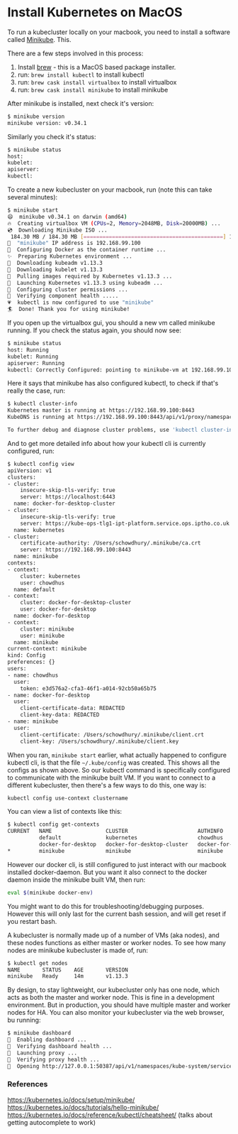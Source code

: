 # Install Kubernetes on MacOS

To run a kubecluster locally on your macbook, you need to install a software called [Minikube](https://kubernetes.io/docs/setup/minikube/). This.

There are a few steps involved in this process:

1. Install [brew](https://brew.sh/) - this is a MacOS based package installer. 
2. run: `brew install kubectl` to install kubectl
3. run: `brew cask install virtualbox` to install virtualbox
4. run: `brew cask install minikube` to install minikube

After minikube is installed, next check it's version:

```bash
$ minikube version
minikube version: v0.34.1
```

Similarly you check it's status:

```bash
$ minikube status
host:
kubelet:
apiserver:
kubectl:
```

To create a new kubecluster on your macbook, run (note this can take several minutes):

```bash
$ minikube start
😄  minikube v0.34.1 on darwin (amd64)
🔥  Creating virtualbox VM (CPUs=2, Memory=2048MB, Disk=20000MB) ...
💿  Downloading Minikube ISO ...
 184.30 MB / 184.30 MB [============================================] 100.00% 0s
📶  "minikube" IP address is 192.168.99.100
🐳  Configuring Docker as the container runtime ...
✨  Preparing Kubernetes environment ...
💾  Downloading kubeadm v1.13.3
💾  Downloading kubelet v1.13.3
🚜  Pulling images required by Kubernetes v1.13.3 ...
🚀  Launching Kubernetes v1.13.3 using kubeadm ... 
🔑  Configuring cluster permissions ...
🤔  Verifying component health .....
💗  kubectl is now configured to use "minikube"
🏄  Done! Thank you for using minikube!
```

If you open up the virtualbox gui, you should a new vm called minikube running. If you check the status again, you should now see:

```bash
$ minikube status
host: Running
kubelet: Running
apiserver: Running
kubectl: Correctly Configured: pointing to minikube-vm at 192.168.99.100
```

Here it says that minikube has also configured kubectl, to check if that's really the case, run:

```bash
$ kubectl cluster-info
Kubernetes master is running at https://192.168.99.100:8443
KubeDNS is running at https://192.168.99.100:8443/api/v1/proxy/namespaces/kube-system/services/kube-dns

To further debug and diagnose cluster problems, use 'kubectl cluster-info dump'.
```

And to get more detailed info about how your kubectl cli is currently configured, run:

```bash
$ kubectl config view
apiVersion: v1
clusters:
- cluster:
    insecure-skip-tls-verify: true
    server: https://localhost:6443
  name: docker-for-desktop-cluster
- cluster:
    insecure-skip-tls-verify: true
    server: https://kube-ops-tlg1-ipt-platform.service.ops.iptho.co.uk
  name: kubernetes
- cluster:
    certificate-authority: /Users/schowdhury/.minikube/ca.crt
    server: https://192.168.99.100:8443
  name: minikube
contexts:
- context:
    cluster: kubernetes
    user: chowdhus
  name: default
- context:
    cluster: docker-for-desktop-cluster
    user: docker-for-desktop
  name: docker-for-desktop
- context:
    cluster: minikube
    user: minikube
  name: minikube
current-context: minikube
kind: Config
preferences: {}
users:
- name: chowdhus
  user:
    token: e3d576a2-cfa3-46f1-a014-92cb50a65b75
- name: docker-for-desktop
  user:
    client-certificate-data: REDACTED
    client-key-data: REDACTED
- name: minikube
  user:
    client-certificate: /Users/schowdhury/.minikube/client.crt
    client-key: /Users/schowdhury/.minikube/client.key
```

When you ran, `minikube start` earlier, what actually happened to configure kubectl cli, is that the file `~/.kube/config` was created. This shows all the configs as shown above. So our kubectl command is specifically configured to communicate with the minikube built VM. If you want to connect to a different kubecluster, then there's a few ways to do this, one way is:

```bash
kubectl config use-context clustername
```

You can view  a list of contexts like this:

```bash
$ kubectl config get-contexts
CURRENT   NAME                 CLUSTER                      AUTHINFO             NAMESPACE
          default              kubernetes                   chowdhus             
          docker-for-desktop   docker-for-desktop-cluster   docker-for-desktop   
*         minikube             minikube                     minikube
```



However our docker cli, is still configured to just interact with our macbook installed docker-daemon. But you want it also connect to the docker daemon inside the minikube built VM, then run:

```bash
eval $(minikube docker-env)
```

You might want to do this for troubleshooting/debugging purposes. However this will only last for the current bash session, and will get reset if you restart bash. 



A kubecluster is normally made up of a number of VMs (aka nodes), and these nodes functions as either master or worker nodes. To see how many nodes are minikube kubecluster is made of, run:

```bash
$ kubectl get nodes
NAME       STATUS    AGE       VERSION
minikube   Ready     14m       v1.13.3
```

By design, to stay lightweight, our kubecluster only has one node, which acts as both the master and worker node. This is fine in a development environment. But in production, you should have multiple master and worker nodes for HA. You can also monitor your kubecluster via the web browser, bu running:

```bash
$ minikube dashboard
🔌  Enabling dashboard ...
🤔  Verifying dashboard health ...
🚀  Launching proxy ...
🤔  Verifying proxy health ...
🎉  Opening http://127.0.0.1:50387/api/v1/namespaces/kube-system/services/http:kubernetes-dashboard:/proxy/ in your default browser...
```


### References
https://kubernetes.io/docs/setup/minikube/
https://kubernetes.io/docs/tutorials/hello-minikube/
https://kubernetes.io/docs/reference/kubectl/cheatsheet/  (talks about getting autocomplete to work)

